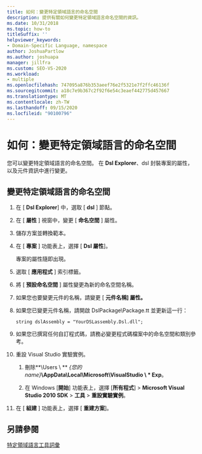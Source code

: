 ```yaml
---
title: 如何：變更特定領域語言的命名空間
description: 提供有關如何變更特定領域語言命名空間的資訊。
ms.date: 10/31/2018
ms.topic: how-to
titleSuffix: ''
helpviewer_keywords:
- Domain-Specific Language, namespace
author: JoshuaPartlow
ms.author: joshuapa
manager: jillfra
ms.custom: SEO-VS-2020
ms.workload:
- multiple
ms.openlocfilehash: 747095a876b353aeef76e2f5321e7f2ffc46136f
ms.sourcegitcommit: a18c7e9b367c2f92f6e54c3eaef442775d457667
ms.translationtype: MT
ms.contentlocale: zh-TW
ms.lasthandoff: 09/15/2020
ms.locfileid: "90100796"
---
```

# <a name="how-to-change-the-namespace-of-a-domain-specific-language"></a>如何：變更特定領域語言的命名空間

您可以變更特定領域語言的命名空間。 在 **Dsl Explorer**、dsl 封裝專案的屬性，以及元件資訊中進行變更。

## <a name="to-change-the-namespace-of-a-domain-specific-language"></a>變更特定領域語言的命名空間

1. 在 [ **Dsl Explorer**] 中，選取 [ **dsl** ] 節點。

2. 在 [ **屬性** ] 視窗中，變更 [ **命名空間** ] 屬性。

3. 儲存方案並轉換範本。

4. 在 [ **專案** ] 功能表上，選擇 [ **Dsl 屬性**]。

   專案的屬性隨即出現。

5. 選取 [ **應用程式** ] 索引標籤。

6. 將 [ **預設命名空間** ] 屬性變更為新的命名空間名稱。

7. 如果您也要變更元件的名稱，請變更 [ **元件名稱] 屬性。**

8. 如果您已變更元件名稱，請開啟 DslPackage\Package.tt 並更新這一行：

   `string dslAssembly = "YourDSLassembly.Dsl.dll";`

9. 如果您已撰寫任何自訂程式碼，請務必變更程式碼檔案中的命名空間和類別參考。

10. 重設 Visual Studio 實驗實例。

    1. 刪除**\Users \\ ** _{您的 name}_**\AppData\Local\Microsoft\VisualStudio \\ \* Exp**。

    2. 在 Windows [**開始**] 功能表上，選擇 [**所有程式**]  >  **Microsoft Visual Studio 2010 SDK**  >  **工具**  >  **重設實驗實例**。

11. 在 [ **組建** ] 功能表上，選擇 [ **重建方案**]。

## <a name="see-also"></a>另請參閱

[特定領域語言工具詞彙](https://msdn.microsoft.com/ca5e84cb-a315-465c-be24-76aa3df276aa)
